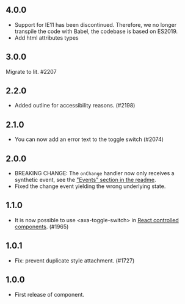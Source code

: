 ## 4.0.0

- Support for IE11 has been discontinued. Therefore, we no longer transpile the code with Babel, the codebase is based on ES2019.
- Add html attributes types

## 3.0.0

Migrate to lit. #2207

## 2.2.0

- Added outline for accessibility reasons. (#2198)

## 2.1.0

- You can now add an error text to the toggle switch (#2074)

## 2.0.0

- BREAKING CHANGE: The `onChange` handler now only receives a synthetic event, see the ["Events" section in the readme](https://github.com/axa-ch-webhub-cloud/pattern-library/tree/develop/src/components/10-atoms/toggle-switch#events).
- Fixed the change event yielding the wrong underlying state.

## 1.1.0

- It is now possible to use &lt;axa-toggle-switch&gt; in [React controlled components](https://reactjs.org/docs/forms.html#controlled-components). (#1965)

## 1.0.1

- Fix: prevent duplicate style attachment. (#1727)

## 1.0.0

- First release of component.
